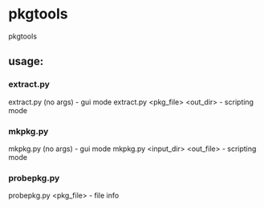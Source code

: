 # pkgtools
pkgtools
## usage:
### extract.py
extract.py (no args) - gui mode
extract.py <pkg_file> <out_dir> - scripting mode
### mkpkg.py
mkpkg.py (no args) - gui mode
mkpkg.py <input_dir> <out_file> - scripting mode
### probepkg.py
probepkg.py <pkg_file> - file info